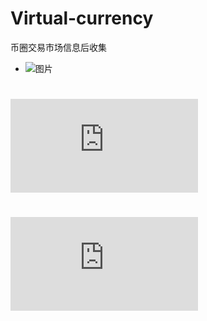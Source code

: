 # Virtual-currency
币圈交易市场信息后收集

* ![图片](https://user-images.githubusercontent.com/79394963/190312138-bb86bc24-b030-4ed4-b826-f7c19e28d388.jpg)


#  ![日志](https://github.com/mj5219054/Virtual-currency/blob/main/log/REME1.md)

# ![历史](https://github.com/mj5219054/Virtual-currency/blob/main/log/REME2.md)

